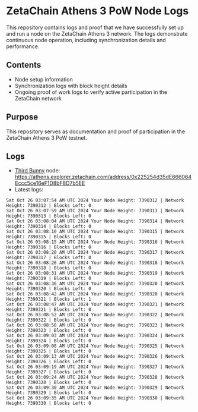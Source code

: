# ZetaChain Athens 3 PoW Node Logs
This repository contains logs and proof that we have successfully set up and run a node on the ZetaChain Athens 3 network. The logs demonstrate continuous node operation, including synchronization details and performance.

## Contents
- Node setup information
- Synchronization logs with block height details
- Ongoing proof of work logs to verify active participation in the ZetaChain network

## Purpose
This repository serves as documentation and proof of participation in the ZetaChain Athens 3 PoW testnet.

## Logs

- [Third Bunny](https://thirdbunny.xyz/) node: https://athens.explorer.zetachain.com/address/0x225254d35dE666064Eccc5ce16eF1D8bF8D7b5EE
- Latest logs:
```
Sat Oct 26 03:07:54 AM UTC 2024 Your Node Height: 7390312 | Network Height: 7390312 | Blocks Left: 0
Sat Oct 26 03:07:59 AM UTC 2024 Your Node Height: 7390313 | Network Height: 7390313 | Blocks Left: 0
Sat Oct 26 03:08:04 AM UTC 2024 Your Node Height: 7390314 | Network Height: 7390314 | Blocks Left: 0
Sat Oct 26 03:08:10 AM UTC 2024 Your Node Height: 7390315 | Network Height: 7390315 | Blocks Left: 0
Sat Oct 26 03:08:15 AM UTC 2024 Your Node Height: 7390316 | Network Height: 7390316 | Blocks Left: 0
Sat Oct 26 03:08:20 AM UTC 2024 Your Node Height: 7390317 | Network Height: 7390317 | Blocks Left: 0
Sat Oct 26 03:08:26 AM UTC 2024 Your Node Height: 7390318 | Network Height: 7390318 | Blocks Left: 0
Sat Oct 26 03:08:31 AM UTC 2024 Your Node Height: 7390319 | Network Height: 7390319 | Blocks Left: 0
Sat Oct 26 03:08:36 AM UTC 2024 Your Node Height: 7390320 | Network Height: 7390320 | Blocks Left: 0
Sat Oct 26 03:08:42 AM UTC 2024 Your Node Height: 7390320 | Network Height: 7390321 | Blocks Left: 1
Sat Oct 26 03:08:47 AM UTC 2024 Your Node Height: 7390321 | Network Height: 7390321 | Blocks Left: 0
Sat Oct 26 03:08:52 AM UTC 2024 Your Node Height: 7390322 | Network Height: 7390322 | Blocks Left: 0
Sat Oct 26 03:08:58 AM UTC 2024 Your Node Height: 7390323 | Network Height: 7390323 | Blocks Left: 0
Sat Oct 26 03:09:03 AM UTC 2024 Your Node Height: 7390324 | Network Height: 7390324 | Blocks Left: 0
Sat Oct 26 03:09:08 AM UTC 2024 Your Node Height: 7390325 | Network Height: 7390325 | Blocks Left: 0
Sat Oct 26 03:09:13 AM UTC 2024 Your Node Height: 7390326 | Network Height: 7390326 | Blocks Left: 0
Sat Oct 26 03:09:19 AM UTC 2024 Your Node Height: 7390327 | Network Height: 7390327 | Blocks Left: 0
Sat Oct 26 03:09:24 AM UTC 2024 Your Node Height: 7390328 | Network Height: 7390328 | Blocks Left: 0
Sat Oct 26 03:09:30 AM UTC 2024 Your Node Height: 7390329 | Network Height: 7390329 | Blocks Left: 0
Sat Oct 26 03:09:35 AM UTC 2024 Your Node Height: 7390330 | Network Height: 7390330 | Blocks Left: 0
```
